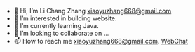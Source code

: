 - 👋 Hi, I’m Li Chang Zhang xiaoyuzhang668@gmail.com
- 👀 I’m interested in building website. 
- 🌱 I’m currently learning Java. 
- 💞️ I’m looking to collaborate on ...
- 📫 How to reach me xiaoyuzhang668@gmail.com.  <a href="cathyzhang.ca">WebChat</a>

<!---
xiaoyuzhang668/xiaoyuzhang668 is a ✨ special ✨ repository because its `README.md` (this file) appears on your GitHub profile.
You can click the Preview link to take a look at your changes.
--->

